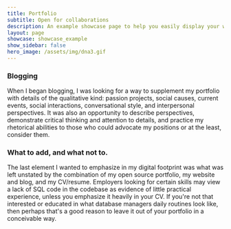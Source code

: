 ```yaml
---
title: Portfolio
subtitle: Open for collaborations
description: An example showcase page to help you easily display your work
layout: page
showcase: showcase_example
show_sidebar: false
hero_image: /assets/img/dna3.gif
---
```



### Blogging

When I began blogging, I was looking for a way to supplement my portfolio with details of the qualitative kind: passion projects, social causes, current events, social interactions, conversational style, and interpersonal perspectives. It was also an opportunity to describe perspectives, demonstrate critical thinking and attention to details, and practice my rhetorical abilities to those who could advocate my positions or at the least, consider them.

### What to add, and what not to.

The last element I wanted to emphasize in my digital footprint was what was left unstated by the combination of my open source portfolio, my website and blog, and my CV/resume. Employers looking for certain skills may view a lack of SQL code in the codebase as evidence of little practical experience, unless you emphasize it heavily in your CV. If you're not that interested or educated in what database managers daily routines look like, then perhaps that's a good reason to leave it out of your portfolio in a conceivable way.
